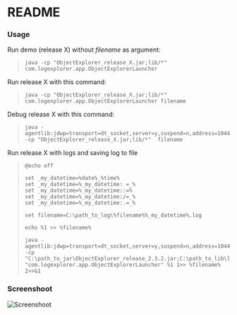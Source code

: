 # README #

### Usage ###

Run demo (release X) without *filename* as argument:
>     java -cp "ObjectExplorer_release_X.jar;lib/*" com.logexplorer.app.ObjectExplorerLauncher

Run release X with this command:
>     java -cp "ObjectExplorer_release_X.jar;lib/*" com.logexplorer.app.ObjectExplorerLauncher filename

Debug release X with this command:
>     java -agentlib:jdwp=transport=dt_socket,server=y,suspend=n,address=1044 -cp "ObjectExplorer_release_X.jar;lib/*"  filename

Run release X with logs and saving log to file
>     @echo off
>     
>     set _my_datetime=%date%_%time%
>     set _my_datetime=%_my_datetime: =_%
>     set _my_datetime=%_my_datetime::=%
>     set _my_datetime=%_my_datetime:/=_%
>     set _my_datetime=%_my_datetime:.=_%
>     
>     set filename=C:\path_to_log\%filename%%_my_datetime%.log
>     
>     echo %1 >> %filename%
>     
>     java -agentlib:jdwp=transport=dt_socket,server=y,suspend=n,address=1044 -cp "C:\path_to_jar\ObjectExplorer_release_2.3.2.jar;C:\path_to_lib\lib\*" "com.logexplorer.app.ObjectExplorerLauncher" %1 1>> %filename% 2>>&1


### Screenshoot ###

![Screenshoot](https://bytebucket.org/christianwong/objectexplorer/raw/c9c5fba4f97c4ebaee225df5f5c5a02100304edb/doc/img/ObjectX_2.3.3.png)
